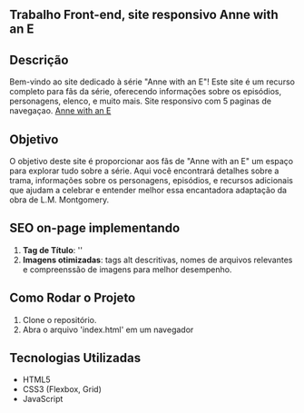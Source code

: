 ## Trabalho Front-end, site responsivo Anne with an E

## Descrição
Bem-vindo ao site dedicado à série "Anne with an E"!
Este site é um recurso completo para fãs da série, oferecendo informações sobre os episódios, personagens, elenco, e muito mais.
Site responsivo com 5 paginas de navegaçao.
[Anne with an E](https://keitiely.github.io/Anne/)
## Objetivo
O objetivo deste site é proporcionar aos fãs de "Anne with an E" um espaço para explorar tudo sobre a série. Aqui você encontrará detalhes sobre a trama, informações sobre os personagens, episódios, e recursos adicionais que ajudam a celebrar e entender melhor essa encantadora adaptação da obra de L.M. Montgomery.

## SEO on-page implementando
1. **Tag de Título**: '<title>Anne with an E</title>'
2. **Imagens otimizadas**: tags alt descritivas, nomes de arquivos relevantes e compreenssão de imagens para melhor desempenho.

## Como Rodar o Projeto
1. Clone o repositório.
2. Abra o arquivo 'index.html' em um navegador

## Tecnologias Utilizadas
- HTML5
- CSS3 (Flexbox, Grid)
- JavaScript
